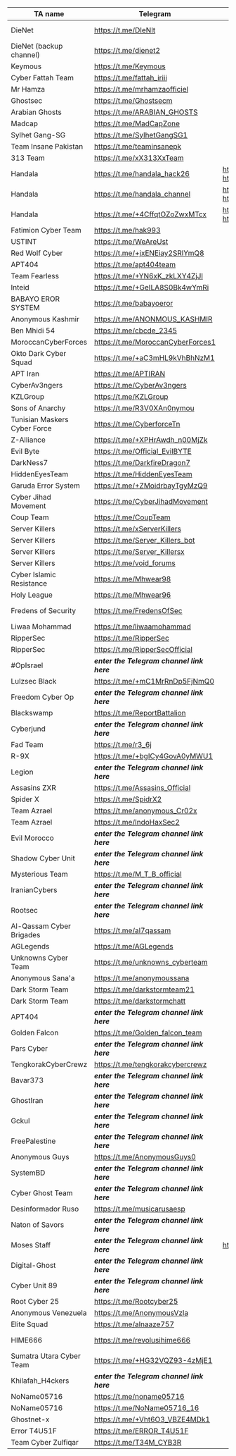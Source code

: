 |TA name|Telegram|Website|Other info|Status|
| ------ | ------ | ------ | ------ | ------ |
|DieNet|https://t.me/DIeNlt||https://dienet-cc.github.io/public_html - https://diedetector.ct.ws - Contact: @dnsupportbot|VALID|
|DieNet (backup channel)|https://t.me/dienet2|||VALID|
|Keymous|https://t.me/Keymous|||VALID|
|Cyber Fattah Team|https://t.me/fattah_iriii|||VALID|
|Mr Hamza|https://t.me/mrhamzaofficiel||mail:mrhamza0@tutamail.com ,X (Twitter): x.com/MrHamza_Op|VALID|
|Ghostsec|https://t.me/Ghostsecm|||VALID|
|Arabian Ghosts|https://t.me/ARABIAN_GHOSTS|||VALID|
|Madcap|https://t.me/MadCapZone|||VALID|
|Sylhet Gang-SG|https://t.me/SylhetGangSG1||Contact: @musab_63|VALID|
|Team Insane Pakistan|https://t.me/teaminsanepk|||VALID|
|313 Team|https://t.me/xX313XxTeam|||VALID|
|Handala|https://t.me/handala_hack26|https://handala.to, http://handala-hack.to, http://vmjfieomxhnfjba57sd6jjws2ogvowjgxhhfglsikqvvrnrajbmpxqqd.onion||OFFLINE|
|Handala|https://t.me/handala_channel|https://handala.to, http://handala-hack.to, http://vmjfieomxhnfjba57sd6jjws2ogvowjgxhhfglsikqvvrnrajbmpxqqd.onion||OFFLINE|
|Handala|https://t.me/+4CffqtOZoZwxMTcx|https://handala.to, http://handala-hack.to, http://vmjfieomxhnfjba57sd6jjws2ogvowjgxhhfglsikqvvrnrajbmpxqqd.onion||VALID|
|Fatimion Cyber Team|https://t.me/hak993|||VALID|
|USTINT|https://t.me/WeAreUst|||VALID|
|Red Wolf Cyber|https://t.me/+jxENEiay2SRlYmQ8|||VALID|
|APT404|https://t.me/apt404team|||VALID|
|Team Fearless|https://t.me/+YN6xK_zkLXY4ZjJl|||VALID|
|Inteid|https://t.me/+GeILA8S0Bk4wYmRi|||VALID|
|BABAYO EROR SYSTEM|https://t.me/babayoeror|||VALID|
|Anonymous Kashmir|https://t.me/ANONMOUS_KASHMIR|||VALID|
|Ben Mhidi 54|https://t.me/cbcde_2345|||VALID|
|MoroccanCyberForces|https://t.me/MoroccanCyberForces1|||VALID|
|Okto Dark Cyber Squad|https://t.me/+aC3mHL9kVhBhNzM1|||VALID|
|APT Iran|https://t.me/APTIRAN|||VALID|
|CyberAv3ngers|https://t.me/CyberAv3ngers|||VALID|
|KZLGroup|https://t.me/KZLGroup|||OFFLINE|
|Sons of Anarchy|https://t.me/R3V0XAn0nymou|||VALID|
|Tunisian Maskers Cyber Force|https://t.me/CyberforceTn|||VALID|
|Z-Alliance|https://t.me/+XPHrAwdh_n00MjZk|||VALID|
|Evil Byte|https://t.me/Official_EvilBYTE|||VALID|
|DarkNess7|https://t.me/DarkfireDragon7|||VALID|
|HiddenEyesTeam|https://t.me/HiddenEyesTeam|||VALID|
|Garuda Error System|https://t.me/+ZMoidrbayTgyMzQ9|||VALID|
|Cyber Jihad Movement|https://t.me/CyberJihadMovement|||VALID|
|Coup Team|https://t.me/CoupTeam|||VALID|
|Server Killers|https://t.me/xServerKillers|| X account:https://x.com/Server_Killers|VALID|
|Server Killers|https://t.me/Server_Killers_bot|| X account:https://x.com/Server_Killers|VALID|
|Server Killers|https://t.me/Server_Killersx|| X account:https://x.com/Server_Killers|VALID|
|Server Killers|https://t.me/void_forums|| X account:https://x.com/Server_Killers|VALID|
|Cyber Islamic Resistance|https://t.me/Mhwear98|||VALID|
|Holy League|https://t.me/Mhwear96|||VALID|
|Fredens of Security|https://t.me/FredensOfSec||X account: https://x.com/FOS2025, Instagram account: https://www.instagram.com/fredensboys|VALID|
|Liwaa Mohammad|https://t.me/liwaamohammad|||VALID|
|RipperSec|https://t.me/RipperSec|||VALID|
|RipperSec|https://t.me/RipperSecOfficial|||VALID|
|#OpIsrael|***enter the Telegram channel link here***|||VALID|
|Lulzsec Black|https://t.me/+mC1MrRnDp5FjNmQ0|||VALID|
|Freedom Cyber Op|***enter the Telegram channel link here***|||VALID|
|Blackswamp|https://t.me/ReportBattalion|||VALID|
|Cyberjund|***enter the Telegram channel link here***|||VALID|
|Fad Team|https://t.me/r3_6j|||VALID|
|R-9X|https://t.me/+bgICy4GovA0yMWU1|||VALID|
|Legion|***enter the Telegram channel link here***|||VALID|
|Assasins ZXR|https://t.me/Assasins_Official|||VALID|
|Spider X|https://t.me/SpidrX2|||VALID|
|Team Azrael|https://t.me/anonymous_Cr02x|||VALID|
|Team Azrael|https://t.me/IndoHaxSec2|||VALID|
|Evil Morocco|***enter the Telegram channel link here***|||VALID|
|Shadow Cyber Unit|***enter the Telegram channel link here***|||VALID|
|Mysterious Team|https://t.me/M_T_B_official|||VALID|
|IranianCybers|***enter the Telegram channel link here***|||VALID|
|Rootsec|***enter the Telegram channel link here***|||VALID|
|Al-Qassam Cyber Brigades|https://t.me/al7qassam|||VALID|
|AGLegends|https://t.me/AGLegends||dnb.com/de-de/upik-en.html|VALID|
|Unknowns Cyber Team|https://t.me/unknowns_cyberteam|||VALID|
|Anonymous Sana'a|https://t.me/anonymoussana|||VALID|
|Dark Storm Team|https://t.me/darkstormteam21||X:https://x.com/DarkStormteam2?t=A30vcdDQNZqr7XNwbSp4ng&s=09|VALID|
|Dark Storm Team|https://t.me/darkstormchatt||X:https://x.com/DarkStormteam2?t=A30vcdDQNZqr7XNwbSp4ng&s=09|VALID|
|APT404|***enter the Telegram channel link here***|||VALID|
|Golden Falcon|https://t.me/Golden_falcon_team|||VALID|
|Pars Cyber|***enter the Telegram channel link here***|||VALID|
|TengkorakCyberCrewz|https://t.me/tengkorakcybercrewz|||VALID|
|Bavar373|***enter the Telegram channel link here***|||VALID|
|GhostIran|***enter the Telegram channel link here***|||VALID|
|Gckul|***enter the Telegram channel link here***|||VALID|
|FreePalestine|***enter the Telegram channel link here***|||VALID|
|Anonymous Guys|https://t.me/AnonymousGuys0|||VALID|
|SystemBD|***enter the Telegram channel link here***|||VALID|
|Cyber Ghost Team|***enter the Telegram channel link here***|||VALID|
|Desinformador Ruso|https://t.me/musicarusaesp|||VALID|
|Naton of Savors|***enter the Telegram channel link here***|||VALID|
|Moses Staff|***enter the Telegram channel link here***|https://moses-staff.se||VALID|
|Digital-Ghost|***enter the Telegram channel link here***|||VALID|
|Cyber Unit 89|***enter the Telegram channel link here***|||VALID|
|Root Cyber 25|https://t.me/Rootcyber25|||VALID|
|Anonymous Venezuela|https://t.me/AnonymousVzla|||VALID|
|Elite Squad|https://t.me/alnaaze757|||VALID|
|HIME666|https://t.me/revolusihime666||https://x.com/Himenisme666 - TOX ID SUPPORT DA2F5C22D988598A39A1BE9AA83B6B6CEF433BA269BA146DB7CA00D|VALID|
|Sumatra Utara Cyber Team|https://t.me/+HG32VQZ93-4zMjE1|||VALID|
|Khilafah_H4ckers|***enter the Telegram channel link here***|||VALID|
|NoName05716|https://t.me/noname05716|||VALID|
|NoName05716|https://t.me/NoName05716_16|||VALID|
|Ghostnet-x|https://t.me/+Vht6O3_VBZE4MDk1|||VALID|
|Error T4U51F|https://t.me/ERROR_T4U51F|||VALID|
|Team Cyber Zulfiqar|https://t.me/T34M_CYB3R|||VALID|
